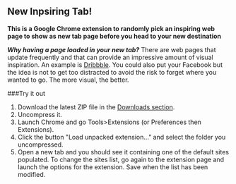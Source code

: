 ## New Inpsiring Tab!

**This is a Google Chrome extension to randomly pick an inspiring web page to show as new tab page before you head to your new destination**

***Why having a page loaded in your new tab?***
There are web pages that update frequently and that can provide an impressive amount of visual inspiration. An example is [Dribbble](http://dribbble.com/).
You could also put your Facebook but the idea is not to get too distracted to avoid the risk to forget where you wanted to go. The more visual, the better.

###Try it out

1. Download the latest ZIP file in the [Downloads section](https://github.com/nuthinking/New-Inspiring-Tab-/downloads).
2. Uncompress it.
3. Launch Chrome and go Tools>Extensions (or Preferences then Extensions).
4. Click the button "Load unpacked extension..." and select the folder you uncompressed.
5. Open a new tab and you should see it containing one of the default sites populated. To change the sites list, go again to the extension page and launch the options for the extension. Save when the list has been modified.